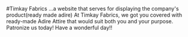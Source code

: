 #Timkay Fabrics
...a website that serves for displaying the company's product(ready made adire)
At Timkay Fabrics, we got you covered with ready-made Adire Attire that would suit both you and your purpose.
Patronize us today! Have a wonderful day!!